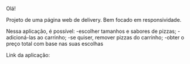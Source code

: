 Olá!

Projeto de uma página web de delivery. Bem focado em responsividade.

Nessa aplicação, é possível:
-escolher tamanhos e sabores de pizzas;
-adicioná-las ao carrinho;
-se quiser, remover pizzas do carrinho;
-obter o preço total com base nas suas escolhas

Link da aplicação: 

